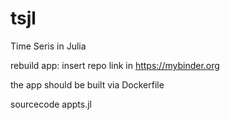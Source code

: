 # tsjl
Time Seris in Julia

rebuild app:
insert repo link in
https://mybinder.org

the app should be built via Dockerfile

sourcecode appts.jl
